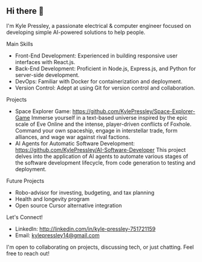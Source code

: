 ## Hi there 👋

I'm Kyle Pressley, a passionate electrical & computer engineer focused on developing simple AI-powered solutions to help people.

Main Skills
- Front-End Development: Experienced in building responsive user interfaces with React.js.
- Back-End Development: Proficient in Node.js, Express.js, and Python for server-side development.
- DevOps: Familiar with Docker for containerization and deployment.
- Version Control: Adept at using Git for version control and collaboration.

Projects
- Space Explorer Game: https://github.com/KylePressley/Space-Explorer-Game
Immerse yourself in a text-based universe inspired by the epic scale of Eve Online and the intense, player-driven conflicts of Foxhole. Command your own spaceship, engage in interstellar trade, form alliances, and wage war against rival factions.
- AI Agents for Automatic Software Development: https://github.com/KylePressley/AI-Software-Developer
This project delves into the application of AI agents to automate various stages of the software development lifecycle, from code generation to testing and deployment.

Future Projects
- Robo-advisor for investing, budgeting, and tax planning
- Health and longevity program
- Open source Cursor alternative integration

Let's Connect!
- LinkedIn: http://linkedin.com/in/kyle-pressley-751721159
- Email: kylepressley14@gmail.com

I'm open to collaborating on projects, discussing tech, or just chatting. Feel free to reach out!

<!--
**KylePressley/KylePressley** is a ✨ _special_ ✨ repository because its `README.md` (this file) appears on your GitHub profile.

Here are some ideas to get you started:

- 🔭 I’m currently working on ...
- 🌱 I’m currently learning ...
- 👯 I’m looking to collaborate on ...
- 🤔 I’m looking for help with ...
- 💬 Ask me about ...
- 📫 How to reach me: ...
- 😄 Pronouns: ...
- ⚡ Fun fact: ...

Original bio:
Repositories to be added include Local AI projects, AI agent projects, and open source Cursor alternatives
Future projects include creating private security/military contracting services, financial advising with AI, health/longevity, and real estate!
- 🔭 I’m currently working on a financial advising website
- 🌱 I’m currently learning AI tools
- 👯 I’m looking to collaborate on AI apps
- 🤔 I’m looking for help with fine tuning AI

-->
